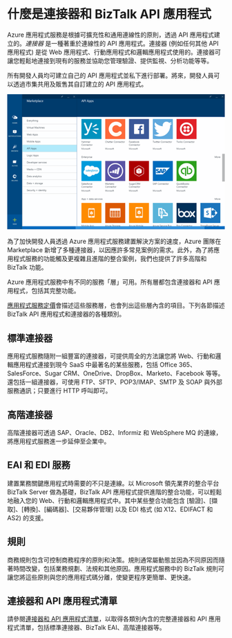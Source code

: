 <properties 
	pageTitle="什麼是連接器和 BizTalk API 應用程式" 
	description="了解 API 應用程式、連接器和 BizTalk API 應用程式" 
	services="app-service\logic" 
	documentationCenter="" 
	authors="MandiOhlinger" 
	manager="dwrede" 
	editor=""/>

<tags 
	ms.service="app-service-logic" 
	ms.workload="integration" 
	ms.tgt_pltfrm="na" 
	ms.devlang="na" 
	ms.topic="article" 
	ms.date="03/31/2015" 
	ms.author="mandia"/>

# 什麼是連接器和 BizTalk API 應用程式

Azure 應用程式服務是根據可擴充性和通用連線性的原則，透過 API 應用程式建立的。*連接器* 是一種著重於連線性的 API 應用程式。連接器 (例如任何其他 API 應用程式) 是從 Web 應用程式、行動應用程式和邏輯應用程式使用的。連接器可讓您輕鬆地連接到現有的服務並協助您管理驗證、提供監視、分析功能等等。

所有開發人員均可建立自己的 API 應用程式並私下進行部署。將來，開發人員可以透過市集共用及販售其自訂建立的 API 應用程式。

![API 應用程式 Marketplace](./media/app-service-logic-what-are-biztalk-api-apps/Marketplace.png)

為了加快開發人員透過 Azure 應用程式服務建置解決方案的速度，Azure 團隊在 Marketplace 新增了多種連接器，以因應許多常見案例的需求。此外，為了將應用程式服務的功能觸及更複雜且進階的整合案例，我們也提供了許多高階和 BizTalk 功能。

Azure 應用程式服務中有不同的服務「層」可用。所有層都包含連接器和 API 應用程式，包括其完整功能。

[應用程式服務定價](http://azure.microsoft.com/pricing/details/app-service/)會描述這些服務層，也會列出這些層內含的項目。下列各節描述 BizTalk API 應用程式和連接器的各種類別。


## 標準連接器
應用程式服務隨附一組豐富的連接器，可提供周全的方法讓您將 Web、行動和邏輯應用程式連接到現今 SaaS 中最著名的某些服務，包括 Office 365、SalesForce、Sugar CRM、OneDrive、DropBox、Marketo、Facebook 等等。還包括一組連接器，可使用 FTP、SFTP、POP3/IMAP、SMTP 及 SOAP 與外部服務通訊；只要進行 HTTP 呼叫即可。

## 高階連接器 
高階連接器可透過 SAP、Oracle、DB2、Informiz 和 WebSphere MQ 的連線，將應用程式服務進一步延伸至企業中。

## EAI 和 EDI 服務
建置業務關鍵應用程式時需要的不只是連線。以 Microsoft 領先業界的整合平台 BizTalk Server 做為基礎，BizTalk API 應用程式提供進階的整合功能，可以輕鬆地融入您的 Web、行動和邏輯應用程式中。其中某些整合功能包含 [驗證]、[擷取]、[轉換]、[編碼器]、[交易夥伴管理] 以及 EDI 格式 (如 X12、EDIFACT 和 AS2) 的支援。


## 規則
商務規則包含可控制商務程序的原則和決策。規則通常屬動態並因為不同原因而隨著時間改變，包括業務規劃、法規和其他原因。應用程式服務中的 BizTalk 規則可讓您將這些原則與您的應用程式碼分離，使變更程序更簡單、更快速。


## 連接器和 API 應用程式清單
請參閱[連接器和 API 應用程式清單](app-service-logic-connectors-list.md)，以取得各類別內含的完整連接器和 API 應用程式清單，包括標準連接器、BizTalk EAI、高階連接器等。

<!--HONumber=54--> 